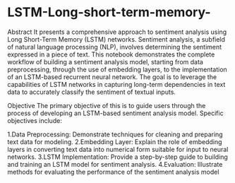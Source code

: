 # LSTM-Long-short-term-memory-

Abstract
It presents a comprehensive approach to sentiment analysis using Long Short-Term Memory (LSTM) networks. Sentiment analysis, a subfield of natural language processing (NLP), involves determining the sentiment expressed in a piece of text. This notebook demonstrates the complete workflow of building a sentiment analysis model, starting from data preprocessing, through the use of embedding layers, to the implementation of an LSTM-based recurrent neural network. The goal is to leverage the capabilities of LSTM networks in capturing long-term dependencies in text data to accurately classify the sentiment of textual inputs.

Objective
The primary objective of this is to guide users through the process of developing an LSTM-based sentiment analysis model. Specific objectives include:

1.Data Preprocessing: Demonstrate techniques for cleaning and preparing text data for modeling.
2.Embedding Layer: Explain the role of embedding layers in converting text data into numerical form suitable for input to neural networks.
3.LSTM Implementation: Provide a step-by-step guide to building and training an LSTM model for sentiment analysis.
4.Evaluation: Illustrate methods for evaluating the performance of the sentiment analysis model
